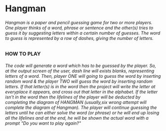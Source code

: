 # Hangman

###### Hangman is a paper and pencil guessing game for two or more players. One player thinks of a word, phrase or sentence and the other(s) tries to guess it by suggesting letters within a certain number of guesses. The word to guess is represented by a row of dashes, giving the number of letters. 


### HOW TO PLAY

###### The code will generate a word which has to be guessed by the player. So, at the output screen of the user, dash line will exists blanks, representing letters of a word. Then, player ONE will going to guess the word by inserting random word & the player TWO will guess the word by inserting random letters. If that letter(s) is in the word then the project will write the letter at everyplace it appears, and cross out that letter in the alphabet. If the letter isn't in the word then the lifelines of the player will be deducted by completing the diagram of HANGMAN (usually,six wrong attempt will complete the diagram of Hangman). The player will continue guessing the letters until he can either solve the word (or phrase) or he will end up losing all the lifelines and at the end, he will be shown the actual word with a prompt "Do you want to play again?"
